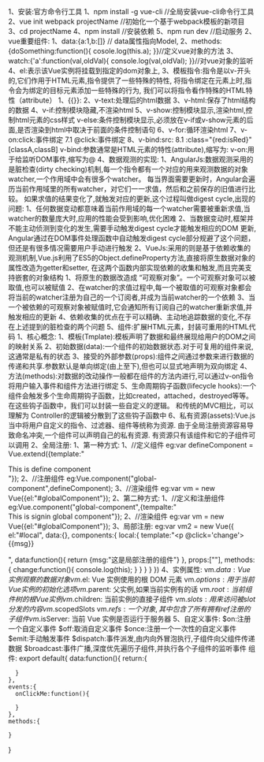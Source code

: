 1、安装:官方命令行工具
  1、npm install -g vue-cli //全局安装vue-cli命令行工具
  2、vue init webpack projectName //初始化一个基于webpack模板的新项目
  3、cd projectName 
  4、npm install //安装依赖
  5、npm run dev //启动服务
2、vue重要组件:
  1、data:{a:1,b:[]} // data属性指向Model,
  2、methods:{doSomething:function(){
    cosole.log(this.a);
  }}//定义vue对象的方法
  3、watch:{'a':function(val,oldVal){
      console.log(val,oldVal);
    }}//对vue对象的监听
  4、el:表示该Vue实例将挂载到指定的dom对象上,
3、模板指令:指令是以v-开头的,它们作用于HTML元素,指令提供了一些特殊的特性,
  将指令绑定在元素上时,指令会为绑定的目标元素添加一些特殊的行为,
  我们可以将指令看作特殊的HTML特性（attribute）
  1、{{}}:
  2、v-text:处理后的html数据
  3、v-html:保存了html结构的数据
  4、v-if:控制模块隐藏,不渲染html
  5、v-show:控制模块显示,渲染html,控制html元素的css样式
    v-else:条件控制模块显示,必须放在v-if或v-show元素的后面,是否渲染到html中取决于前面的条件控制语句
  6、v-for:循环渲染html
  7、v-on:click:事件绑定
    7.1 @click:事件绑定
  8、v-bind:src:
    8.1 :class="{red:isRed}"   [classA,classB]
    v-bind:参数通常是HTML元素的特性(attribute),缩写为:
    v-on:用于给监听DOM事件,缩写为@
4、数据观测的实现:
  1、AngularJs:数据观测采用的是脏检查(dirty checking)机制,每一个指令都有一个对应的用来观测数据的对象watcher,一个作用域中会有很多个watcher。
    每当界面需要更新时，Angular会遍历当前作用域里的所有watcher，对它们一一求值，然后和之前保存的旧值进行比较。
    如果求值的结果变化了,就触发对应的更新,这个过程叫做digest cycle,出现的问题:
      1、任何数据变动都意味着当前作用域的每一个watcher需要被重新求值,当watcher的数量庞大时,应用的性能会受到影响,优化困难
      2、当数据变动时,框架并不能主动侦测到变化的发生,需要手动触发digest cycle才能触发相应的DOM 更新,
        Angular通过在DOM事件处理函数中自动触发digest cycle部分规避了这个问题，但还是有很多情况需要用户手动进行触发
  2、VueJs:采用的则是基于依赖收集的观测机制,Vue.js利用了ES5的Object.defineProperty方法,直接将原生数据对象的属性改造为getter和setter,
      在这两个函数内部实现依赖的收集和触发,而且完美支持嵌套的对象结构
    1、将原生的数据改造成 “可观察对象”。一个可观察对象可以被取值,也可以被赋值
    2、在watcher的求值过程中,每一个被取值的可观察对象都会将当前的watcher注册为自己的一个订阅者,并成为当前watcher的一个依赖
    3、当一个被依赖的可观察对象被赋值时,它会通知所有订阅自己的watcher重新求值,并触发相应的更新
    4、依赖收集的优点在于可以精确、主动地追踪数据的变化,不存在上述提到的脏检查的两个问题
5、组件:扩展HTML元素，封装可重用的HTML代码
  1、核心概念:
    1、模板(Tmplate):模板声明了数据和最终展现给用户的DOM之间的映射关系
    2、初始数据(data):一个组件的初始数据状态.对于可复用的组件来说,这通常是私有的状态
    3、接受的外部参数(props):组件之间通过参数来进行数据的传递和共享.参数默认是单向绑定(由上至下),但也可以显式地声明为双向绑定
    4、方法(methods):对数据的改动操作一般都在组件的方法内进行,可以通过v-on指令将用户输入事件和组件方法进行绑定
    5、生命周期钩子函数(lifecycle hooks):一个组件会触发多个生命周期钩子函数，比如created，attached，destroyed等等。
        在这些钩子函数中，我们可以封装一些自定义的逻辑。
        和传统的MVC相比，可以理解为 Controller的逻辑被分散到了这些钩子函数中
    6、私有资源(assets):Vue.js当中将用户自定义的指令、过滤器、组件等统称为资源.
        由于全局注册资源容易导致命名冲突,一个组件可以声明自己的私有资源.
        有资源只有该组件和它的子组件可以调用
  2、全局注册:
    1、第一种方式:
      1、//定义组件
        eg:var defineComponent = Vue.extend({template:"<div>This is define component</div>"});
      2、//注册组件
        eg:Vue.component("global-component",defineComponent);
      3、//渲染组件
        eg:var vm = new Vue({el:"#globalComponent"});
    2、第二种方式:
      1、//定义和注册组件
        eg:Vue.component("global-component",{tempalte:"<div>This is signin global component"});
      2、//渲染组件
        eg:var vm = new Vue({el:"#globalComponent"});
  3、局部注册:
      eg:var vm2 = new Vue({
          el:"#local",
          data:{},
          components:{
            local:{
              template:"<p @click='change'>{{msg}}</p>",
              data:function(){
                return {msg:"这是局部注册的组件"}
              },
              props:[""],
              methods:{
                change:function(){
                  console.log(this);
                }
              }
            }
          }
        })
  4、实例属性:
    vm.$data: Vue 实例观察的数据对象
    vm.$el: Vue 实例使用的根 DOM 元素
    vm.$options: 用于当前 Vue 实例的初始化选项
    vm.$parent: 父实例,如果当前实例有的话
    vm.$root: 当前组件树的根 Vue 实例
    vm.$children: 当前实例的直接子组件
    vm.$slots: 用来访问被 slot 分发的内容
    vm.$scopedSlots
    vm.$refs: 一个对象,其中包含了所有拥有 ref 注册的子组件
    vm.$isServer: 当前 Vue 实例是否运行于服务器
  5、自定义事件:
    $on:注册一个自定义事件
    $off:取消自定义事件
    $once:注册一个一次性的自定义事件
    $emit:手动触发事件
    $dispatch:事件派发,由内向外冒泡执行,子组件向父组件传递数据
    $broadcast:事件广播,深度优先遍历子组件,并执行各个子组件的监听事件
组件:
  export default{
    data:function(){
      return:{

      }
    },
    events:{
      onClickMe:function(){

      }
    },
    methods:{

    }
  }




